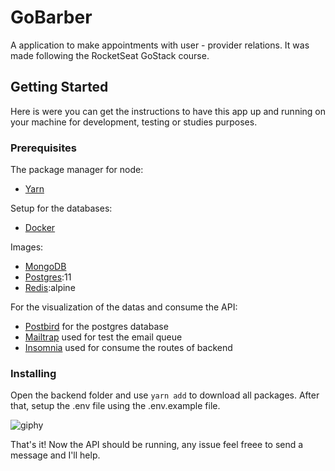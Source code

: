 # GoBarber
A application to make appointments with user - provider relations. It was made following the RocketSeat GoStack course.

## Getting Started
Here is were you can get the instructions to have this app up and running on your machine for development, testing or studies purposes.

### Prerequisites
The package manager for node:
- [Yarn](https://yarnpkg.com/lang/en/docs/install/#windows-stable)

Setup for the databases:
- [Docker](https://docs.docker.com/install/)

Images:
- [MongoDB](https://hub.docker.com/_/mongo) 
- [Postgres](https://hub.docker.com/_/postgres):11
- [Redis](https://hub.docker.com/_/redis/):alpine

For the visualization of the datas and consume the API:
- [Postbird](https://electronjs.org/apps/postbird) for the postgres database
- [Mailtrap](https://mailtrap.io/) used for test the email queue
- [Insomnia](https://insomnia.rest/download/) used for consume the routes of backend

### Installing
Open the backend folder and use ```yarn add``` to download all packages. After that, setup the .env file using the .env.example file.

![giphy](https://user-images.githubusercontent.com/43659888/72206994-f932e600-3472-11ea-8c2b-7b4c24e9b47c.gif)

That's it! Now the API should be running, any issue feel freee to send a message and I'll help.
